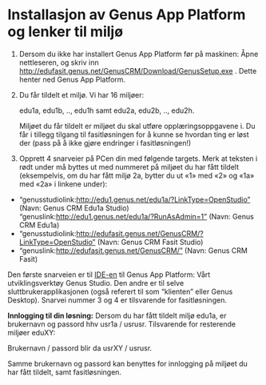 # Installasjon av Genus App Platform og lenker til miljø

1.	Dersom du ikke har installert Genus App Platform før på maskinen: Åpne nettleseren, og skriv inn http://edufasit.genus.net/GenusCRM/Download/GenusSetup.exe . Dette henter ned Genus App Platform.
2.	Du får tildelt et miljø. Vi har 16 miljøer: 
    
    edu1a, edu1b, .., edu1h samt edu2a, edu2b, .., edu2h. 
    
    Miljøet du får tildelt er miljøet du skal utføre opplæringsoppgavene i. Du får i tillegg tilgang til fasitløsningen for å kunne se hvordan ting er løst der (pass på å ikke gjøre endringer i fasitløsningen!)
3.	Opprett 4 snarveier på PCen din med følgende targets. Merk at teksten i rødt under må byttes ut med nummeret på miljøet du har fått tildelt (eksempelvis, om du har fått miljø 2a, bytter du ut «1» med «2» og «1a» med «2a» i linkene under):  
  * “genusstudiolink:http://edu1.genus.net/edu1a/?LinkType=OpenStudio” 
(Navn: Genus CRM Edu1a Studio)
 “genuslink:http://edu1.genus.net/edu1a/?RunAsAdmin=1” 
(Navn: Genus CRM Edu1a)
  * “genusstudiolink:http://edufasit.genus.net/GenusCRM/?LinkType=OpenStudio” 
(Navn: Genus CRM Fasit Studio)
  * “genuslink:http://edufasit.genus.net/GenusCRM/” 
(Navn: Genus CRM Fasit)

Den første snarveien er til [IDE-en](https://en.wikipedia.org/wiki/Integrated_development_environment) til Genus App Platform: Vårt utviklingsverktøy Genus Studio. Den andre er til selve sluttbrukerapplikasjonen (også referert til som “klienten” eller Genus Desktop). Snarvei nummer 3 og 4 er tilsvarende for fasitløsningen.

**Innlogging til din løsning:** Dersom du har fått tildelt miljø edu1a, er brukernavn og passord hhv usr1a / usrusr. Tilsvarende for resterende miljøer eduXY: 

Brukernavn / passord blir da usrXY / usrusr.

Samme brukernavn og passord kan benyttes for innlogging på miljøet du har fått tildelt, samt fasitløsningen.